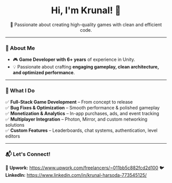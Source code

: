 <h1 align="center">Hi, I'm Krunal! 👋</h1>

<p align="center"> 
🚀 Passionate about creating high-quality games with clean and efficient code.
</p>

---

### 🚀 About Me
- 🎮 **Game Developer with 6+ years** of experience in Unity.  
- 💡 Passionate about crafting **engaging gameplay, clean architecture, and optimized performance**.

---

### 📌 What I Do
✅ **Full-Stack Game Development** – From concept to release  
✅ **Bug Fixes & Optimization** – Smooth performance & polished gameplay  
✅ **Monetization & Analytics** – In-app purchases, ads, and event tracking  
✅ **Multiplayer Integration** – Photon, Mirror, and custom networking solutions  
✅ **Custom Features** – Leaderboards, chat systems, authentication, level editors  

---

### 📬 Let's Connect!
💼 **Upwork:** https://www.upwork.com/freelancers/~011bb5c882fcd2d100
🐦 **LinkedIn:** https://www.linkedin.com/in/krunal-harsoda-773545125/
